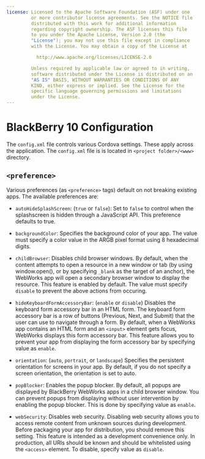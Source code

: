 ```yaml
---
license: Licensed to the Apache Software Foundation (ASF) under one
         or more contributor license agreements. See the NOTICE file
         distributed with this work for additional information
         regarding copyright ownership. The ASF licenses this file
         to you under the Apache License, Version 2.0 (the
         "License"); you may not use this file except in compliance
         with the License. You may obtain a copy of the License at

           http://www.apache.org/licenses/LICENSE-2.0

         Unless required by applicable law or agreed to in writing,
         software distributed under the License is distributed on an
         "AS IS" BASIS, WITHOUT WARRANTIES OR CONDITIONS OF ANY
         KIND, either express or implied. See the License for the
         specific language governing permissions and limitations
         under the License.
---
```


# BlackBerry 10 Configuration

The `config.xml` file controls various Cordova settings. These apply across the application.
The `config.xml` file is is located in `<project folder>/<www>` directory.

## `<preference>`

Various preferences (as `<preference>` tags) default on not breaking existing apps.
The available preferences are:

* `autoHideSplashScreen`: (`true` or `false`): Set to `false` to control when the splashscreen
  is hidden through a JavaScript API. This preference defaults to true.

* `backgroundColor`: Specifies the background color of your app. The value must specify
  a color value in the ARGB pixel format using 8 hexadecimal digits.

* `childBrowser`: Disables child browser windows. By default, when the content attempts
  to open a resource in a new window or tab (by using window.open(), or by specifying `_blank`
  as the target of an anchor), the WebWorks app will open a secondary browser window
  to display the resource. This feature is enabled by default. The value must specify
  `disable` to prevent the above actions from occuring.

* `hideKeyboardFormAccessoryBar`: (`enable` or `disable`) Disables the keyboard form
  accessory bar in an HTML form. The keyboard form accessory bar is a row of
  buttons (Previous, Next, and Submit) that the user can use to navigate through a form.
  By default, when a WebWorks app contains an HTML form and an `<input>` element gets
  focus, WebWorks displays this form accessory bar. This feature allows you to prevent your
  app from displaying the form accessory bar by specifying value as `enable`.

* `orientation`: (`auto`, `portrait`, or `landscape`) Specifies the persistent orientation
  for screens in your app. By default, if you do not specify a screen orientation,
  the orientation is set to auto.

* `popBlocker`: Enables the popup blocker. By default, all popups are displayed by
  BlackBerry WebWorks apps in a child browser window. You can prevent popups from displaying
  without user intervention by enabling the popup blocker. This is done by specifying
  value as `enable`.

* `webSecurity`: Disables web security. Disabling web security allows you to access
  remote content from unknown sources during development. Before packaging your app for
  distribution, you should remove this setting. This feature is intended as a
  development convenience only. In production, all URIs should be known and should be
  whitelisted using the `<access>` element. To disable, specify value as `disable`.
